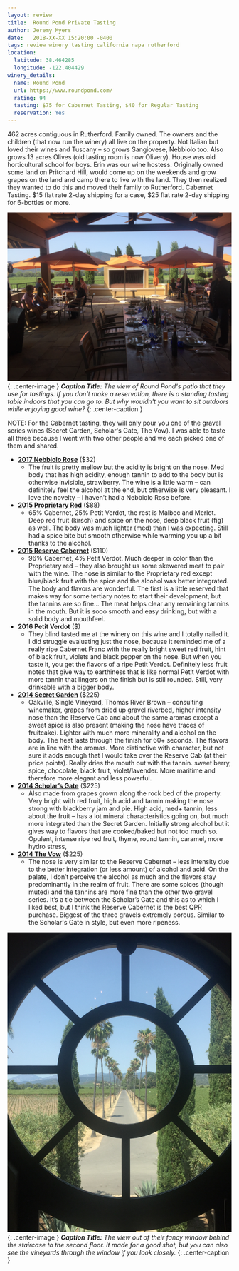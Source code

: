 ```yaml
---
layout: review
title:  Round Pond Private Tasting
author: Jeremy Myers
date:   2018-XX-XX 15:20:00 -0400
tags: review winery tasting california napa rutherford
location:
  latitude: 38.464285
  longitude: -122.404429
winery_details:
  name: Round Pond
  url: https://www.roundpond.com/
  rating: 94
  tasting: $75 for Cabernet Tasting, $40 for Regular Tasting
  reservation: Yes
---
```

462 acres contiguous in Rutherford.  Family owned.  The owners and the children (that now run the winery) all live on the property.  Not Italian but loved their wines and Tuscany – so grows Sangiovese, Nebbiolo too.  Also grows 13 acres Olives (old tasting room is now Olivery).  House was old horticultural school for boys.  Erin was our wine hostess.  Originally owned some land on Pritchard Hill, would come up on the weekends and grow grapes on the land and camp there to live with the land.  They then realized they wanted to do this and moved their family to Rutherford.  Cabernet Tasting.  $15 flat rate 2-day shipping for a case, $25 flat rate 2-day shipping for 6-bottles or more.

![](/assets/round-pond/1.jpg "outdoor drinkin"){: .center-image }
***Caption Title:*** *The view of Round Pond's patio that they use for tastings.  If you don't make a reservation, there is a standing tasting table indoors that you can go to.  But why wouldn't you want to sit outdoors while enjoying good wine?*
{: .center-caption }

NOTE: For the Cabernet tasting, they will only pour you one of the gravel series wines (Secret Garden, Scholar's Gate, The Vow).  I was able to taste all three because I went with two other people and we each picked one of them and shared.  

* [**2017 Nebbiolo Rose**](https://shop.roundpond.com/store/index.cfm?fuseaction=productdetail&product_id=1358) ($32)
  * The fruit is pretty mellow but the acidity is bright on the nose.  Med body that has high acidity, enough tannin to add to the body but is otherwise invisible, strawberry.  The wine is a little warm – can definitely feel the alcohol at the end, but otherwise is very pleasant.  I love the novelty – I haven’t had a Nebbiolo Rose before.
* [**2015 Proprietary Red**](https://shop.roundpond.com/store/index.cfm?fuseaction=productdetail&product_id=1237) ($88)
  * 65% Cabernet, 25% Petit Verdot, the rest is Malbec and Merlot.  Deep red fruit (kirsch) and spice on the nose, deep black fruit (fig) as well.  The body was much lighter (med) than I was expecting.  Still had a spice bite but smooth otherwise while warming you up a bit thanks to the alcohol.
* [**2015 Reserve Cabernet**](https://shop.roundpond.com/store/index.cfm?fuseaction=productdetail&product_id=1243) ($110)
  * 96% Cabernet, 4% Petit Verdot.  Much deeper in color than the Proprietary red – they also brought us some skewered meat to pair with the wine.  The nose is similar to the Proprietary red except blue/black fruit with the spice and the alcohol was better integrated.  The body and flavors are wonderful.  The first is a little reserved that makes way for some tertiary notes to start their development, but the tannins are so fine…  The meat helps clear any remaining tannins in the mouth.  But it is sooo smooth and easy drinking, but with a solid body and mouthfeel.
* **2016 Petit Verdot** ($)
  * They blind tasted me at the winery on this wine and I totally nailed it.  I did struggle evaluating just the nose, because it reminded me of a really ripe Cabernet Franc with the really bright sweet red fruit, hint of black fruit, violets and black pepper on the nose.  But when you taste it, you get the flavors of a ripe Petit Verdot.  Definitely less fruit notes that give way to earthiness that is like normal Petit Verdot with more tannin that lingers on the finish but is still rounded.  Still, very drinkable with a bigger body.
* [**2014 Secret Garden**](https://shop.roundpond.com/store/index.cfm?fuseaction=productdetail&product_id=1448) ($225)
  * Oakville, Single Vineyard, Thomas River Brown – consulting winemaker, grapes from dried up gravel riverbed, higher intensity nose than the Reserve Cab and about the same aromas except a sweet spice is also present (making the nose have traces of fruitcake).  Lighter with much more minerality and alcohol on the body.  The heat lasts through the finish for 60+ seconds.  The flavors are in line with the aromas.  More distinctive with character, but not sure it adds enough that I would take over the Reserve Cab (at their price points).  Really dries the mouth out with the tannin.  sweet berry, spice, chocolate, black fruit, violet/lavender.  More maritime and therefore more elegant and less powerful.
* [**2014 Scholar’s Gate**](https://shop.roundpond.com/store/index.cfm?fuseaction=productdetail&product_id=1450) ($225)
  * Also made from grapes grown along the rock bed of the property.  Very bright with red fruit, high acid and tannin making the nose strong with blackberry jam and pie.  High acid, med+ tannin, less about the fruit – has a lot mineral characteristics going on, but much more integrated than the Secret Garden.  Initially strong alcohol but it gives way to flavors that are cooked/baked but not too much so.  Opulent, intense ripe red fruit, thyme, round tannin, caramel, more hydro stress, 
* [**2014 The Vow**](https://shop.roundpond.com/store/index.cfm?fuseaction=productdetail&product_id=1452) ($225)
  * The nose is very similar to the Reserve Cabernet – less intensity due to the better integration (or less amount) of alcohol and acid.  On the palate, I don’t perceive the alcohol as much and the flavors stay predominantly in the realm of fruit.  There are some spices (though muted) and the tannins are more fine than the other two gravel series.  It’s a tie between the Scholar’s Gate and this as to which I liked best, but I think the Reserve Cabernet is the best QPR purchase.  Biggest of the three gravels extremely porous.  Similar to the Scholar's Gate in style, but even more ripeness.

![](/assets/round-pond/2.jpg "Through the looking glass"){: .center-image }
***Caption Title:*** *The view out of their fancy window behind the staircase to the second floor.  It made for a good shot, but you can also see the vineyards through the window if you look closely.*
{: .center-caption }
